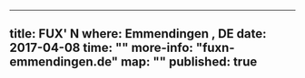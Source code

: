  
---
title: FUX' N
where: Emmendingen , DE 
date: 2017-04-08
time: ""
more-info: "fuxn-emmendingen.de"
map: ""
published: true
---
